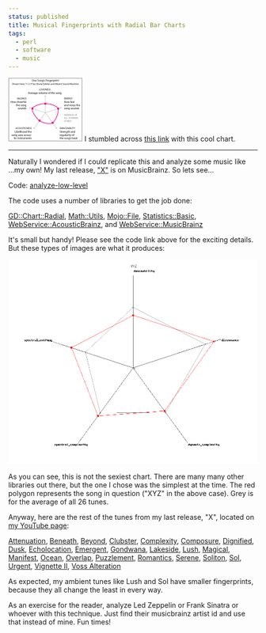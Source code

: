 ```yaml
---                                                                                                                                                                          
status: published
title: Musical Fingerprints with Radial Bar Charts
tags:
  - perl
  - software
  - music
---
```


[![radial-nyt-sm.png](radial-nyt-sm.png)](radial-nyt.png)
I stumbled across [this link](https://www.nytimes.com/2019/04/04/learning/whats-going-on-in-this-graph-april-10-2019.html) with this cool chart.

---

Naturally I wondered if I could replicate this and analyze some music like ...my own!  My last release, ["X"](https://musicbrainz.org/release/4e559959-0392-4297-92e9-76a2d8f2cb2e) is on MusicBrainz.  So lets see...

Code: [analyze-low-level](https://github.com/ology/Music/blob/master/analyze-low-level)

The code uses a number of libraries to get the job done:

[GD::Chart::Radial](https://metacpan.org/pod/GD::Chart::Radial),
[Math::Utils](https://metacpan.org/pod/Math::Utils),
[Mojo::File](https://metacpan.org/pod/Mojo::File),
[Statistics::Basic](https://metacpan.org/pod/Statistics::Basic),
[WebService::AcousticBrainz](https://metacpan.org/pod/WebService::AcousticBrainz), and
[WebService::MusicBrainz](https://metacpan.org/pod/WebService::MusicBrainz)

It's small but handy!  Please see the code link above for the exciting details.  But these types of images are what it produces:

![XYZ](radial/XYZ.png)

As you can see, this is not the sexiest chart.  There are many many other libraries out there, but the one I chose was the simplest at the time.  The red polygon represents the song in question ("XYZ" in the above case).  Grey is for the average of all 26 tunes.

Anyway, here are the rest of the tunes from my last release, "X", located on [my YouTube page](https://www.youtube.com/channel/UCHTS8kJCGNo_4d5x6POCTVw):

[Attenuation](radial/Attenuation.png),
[Beneath](radial/Beneath.png),
[Beyond](radial/Beyond.png),
[Clubster](radial/Clubster.png),
[Complexity](radial/Complexity.png),
[Composure](radial/Composure.png),
[Dignified](radial/Dignified.png),
[Dusk](radial/Dusk.png),
[Echolocation](radial/Echolocation.png),
[Emergent](radial/Emergent.png),
[Gondwana](radial/Gondwana.png),
[Lakeside](radial/Lakeside.png),
[Lush](radial/Lush.png),
[Magical](radial/Magical.png),
[Manifest](radial/Manifest.png),
[Ocean](radial/Ocean.png),
[Overlap](radial/Overlap.png),
[Puzzlement](radial/Puzzlement.png),
[Romantics](radial/Romantics.png),
[Serene](radial/Serene.png),
[Soliton](radial/Soliton.png),
[Sol](radial/Sol.png),
[Urgent](radial/Urgent.png),
[Vignette II](radial/Vignette-II.png),
[Voss Alteration](radial/Voss-Alteration.png)

As expected, my ambient tunes like Lush and Sol have smaller fingerprints, because they all change the least in every way.

As an exercise for the reader, analyze Led Zeppelin or Frank Sinatra or whoever with this technique.  Just find their musicbrainz artist id and use that instead of mine.  Fun times!
